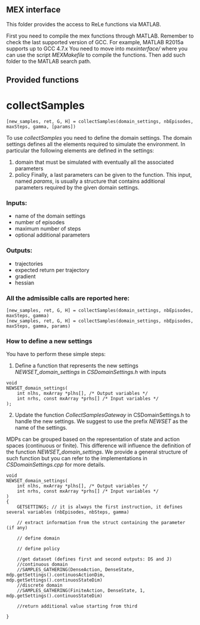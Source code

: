 
MEX interface
--------------------

This folder provides the access to ReLe functions via MATLAB.

First you need to compile the mex functions through MATLAB.
Remember to check the last supported version of GCC. For example, MATLAB R2015a supports up to GCC 4.7.x
You need to move into *mexinterface/* where you can use the script *MEXMakefile* to compile the functions.
Then add such folder to the MATLAB search path.

Provided functions
--------------------

# collectSamples
~~~~
[new_samples, ret, G, H] = collectSamples(domain_settings, nbEpisodes, maxSteps, gamma, [params])
~~~~
To use *collectSamples* you need to define the domain settings. The domain settings defines all the elements required to simulate the environment.
In particular the following elements are defined in the settings:
1. domain that must be simulated with eventually all the associated parameters
2. policy
Finally, a last parameters can be given to the function. This input, named *params*, is usually a structure that contains additional parameters required by the given domain settings.

### Inputs:
- name of the domain settings
- number of episodes
- maximum number of steps
- optional additional parameters

### Outputs:
- trajectories
- expected return per trajectory
- gradient
- hessian

### All the admissible calls are reported here:
~~~~
[new_samples, ret, G, H] = collectSamples(domain_settings, nbEpisodes, maxSteps, gamma)
[new_samples, ret, G, H] = collectSamples(domain_settings, nbEpisodes, maxSteps, gamma, params)
~~~~


### How to define a new settings
You have to perform these simple steps:
1. Define a function that represents the new settings *NEWSET_domain_settings* in *CSDomainSettings.h* with inputs 
~~~~
void
NEWSET_domain_settings(
    int nlhs, mxArray *plhs[], /* Output variables */
    int nrhs, const mxArray *prhs[] /* Input variables */
);
~~~~
2. Update the function *CollectSamplesGateway* in CSDomainSettings.h to handle the new settings. We suggest to use the prefix *NEWSET* as the name of the settings.

MDPs can be grouped based on the representation of state and action spaces (continuous or finite). This difference will influence the definition of the function *NEWSET_domain_settings*. We provide a general structure of such function but you can refer to the implementations in *CSDomainSettings.cpp* for more details.

~~~~
void
NEWSET_domain_settings(
    int nlhs, mxArray *plhs[], /* Output variables */
    int nrhs, const mxArray *prhs[] /* Input variables */
)
{
    GETSETTINGS; // it is always the first instruction, it defines several variables (nbEpisodes, nbSteps, gamma)
    
    // extract information from the struct containing the parameter (if any)

    // define domain
    
    // define policy
    
    //get dataset (defines first and second outputs: DS and J)
    //continuous domain
    //SAMPLES_GATHERING(DenseAction, DenseState, mdp.getSettings().continuosActionDim, mdp.getSettings().continuosStateDim)
    //discrete domain
    //SAMPLES_GATHERING(FiniteAction, DenseState, 1, mdp.getSettings().continuosStateDim)
    
    //return additional value starting from third

}
~~~~
